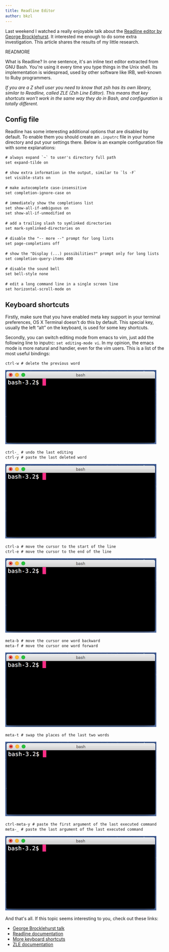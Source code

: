```yaml
---
title: Readline Editor
author: bkzl
---
```


Last weekend I watched a really enjoyable talk about the [Readline editor
by George Brocklehurst](https://www.youtube.com/watch?v=MxRTh8wlmJk).
It interested me enough to do some extra investigation.
This article shares the results of my little research.

READMORE

What is Readline? In one sentence, it's an inline text editor extracted from
GNU Bash. You're using it every time you type things in the Unix shell.
Its implementation is widespread, used by other software like IRB, well-known
to Ruby programmers.

*If you are a Z shell user you need to know that zsh has its own library,
similar to Readline, called ZLE (Zsh Line Editor). This means that key
shortcuts won't work in the same way they do in Bash, and configuration
is totally different.*

## Config file

Readline has some interesting additional options that are disabled by default.
To enable them you should create an `.inputrc` file in your home directory and
put your settings there. Below is an example configuration file with
some explanations:

```shell
# always expand `~` to user's directory full path
set expand-tilde on

# show extra information in the output, similar to `ls -F`
set visible-stats on

# make autocomplete case-insensitive
set completion-ignore-case on

# immediately show the completions list
set show-all-if-ambiguous on
set show-all-if-unmodified on

# add a trailing slash to symlinked directories
set mark-symlinked-directories on

# disable the "-- more --" prompt for long lists
set page-completions off

# show the "Display (...) possibilities?" prompt only for long lists
set completion-query-items 400

# disable the sound bell
set bell-style none

# edit a long command line in a single screen line
set horizontal-scroll-mode on
```

## Keyboard shortcuts

Firstly, make sure that you have enabled meta key support in your terminal
preferences, OS X Terminal doesn't do this by default. This special key,
usually the left “alt” on the keyboard, is used for some key shortcuts.

Secondly, you can switch editing mode from emacs to vim, just add the
following line to inputrc: `set editing-mode vi`. In my opinion, the emacs
mode is more natural and handier, even for the vim users. This is a list of the
most useful bindings:

```shell
ctrl-w # delete the previous word
```

![ctrl-w](2015-11-17-readline-editor/ctrl-w.gif)

```shell
ctrl-_ # undo the last editing
ctrl-y # paste the last deleted word
```
![ctrl-y](2015-11-17-readline-editor/ctrl-y.gif)

```shell
ctrl-a # move the cursor to the start of the line
ctrl-e # move the cursor to the end of the line
```

![ctrl-a-ctrl-e](2015-11-17-readline-editor/ctrl-a-ctrl-e.gif)

```shell
meta-b # move the cursor one word backward
meta-f # move the cursor one word forward
```

![meta-b-meta-f](2015-11-17-readline-editor/meta-b-meta-f.gif)

```shell
meta-t # swap the places of the last two words
```

![meta-t](2015-11-17-readline-editor/meta-t.gif)


```shell
ctrl-meta-y # paste the first argument of the last executed command
meta-_ # paste the last argument of the last executed command
```

![ctrl-meta-y](2015-11-17-readline-editor/ctrl-meta-y.gif)

And that's all. If this topic seems interesting to you, check out these links:

- [George Brocklehurst talk](https://www.youtube.com/watch?v=MxRTh8wlmJk)
- [Readline documentation](http://cnswww.cns.cwru.edu/php/chet/readline/rluserman.html)
- [More keyboard shortcuts](http://www.bigsmoke.us/readline/shortcuts)
- [ZLE documentation](http://zsh.sourceforge.net/Doc/Release/Zsh-Line-Editor.html)
